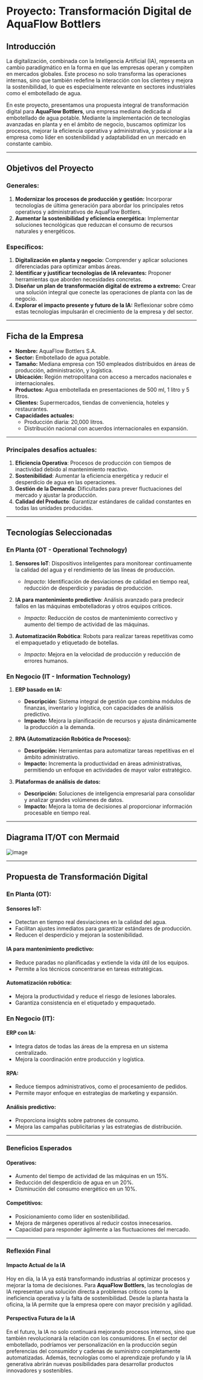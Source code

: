 
# Proyecto: Transformación Digital de AquaFlow Bottlers

## Introducción
La digitalización, combinada con la Inteligencia Artificial (IA), representa un cambio paradigmático en la forma en que las empresas operan y compiten en mercados globales. Este proceso no solo transforma las operaciones internas, sino que también redefine la interacción con los clientes y mejora la sostenibilidad, lo que es especialmente relevante en sectores industriales como el embotellado de agua. 

En este proyecto, presentamos una propuesta integral de transformación digital para **AquaFlow Bottlers**, una empresa mediana dedicada al embotellado de agua potable. Mediante la implementación de tecnologías avanzadas en planta y en el ámbito de negocio, buscamos optimizar los procesos, mejorar la eficiencia operativa y administrativa, y posicionar a la empresa como líder en sostenibilidad y adaptabilidad en un mercado en constante cambio.

---

## Objetivos del Proyecto
### Generales:
1. **Modernizar los procesos de producción y gestión:** Incorporar tecnologías de última generación para abordar los principales retos operativos y administrativos de AquaFlow Bottlers.
2. **Aumentar la sostenibilidad y eficiencia energética:** Implementar soluciones tecnológicas que reduzcan el consumo de recursos naturales y energéticos.

### Específicos:
1. **Digitalización en planta y negocio:** Comprender y aplicar soluciones diferenciadas para optimizar ambas áreas.
2. **Identificar y justificar tecnologías de IA relevantes:** Proponer herramientas que aborden necesidades concretas.
3. **Diseñar un plan de transformación digital de extremo a extremo:** Crear una solución integral que conecte las operaciones de planta con las de negocio.
4. **Explorar el impacto presente y futuro de la IA:** Reflexionar sobre cómo estas tecnologías impulsarán el crecimiento de la empresa y del sector.

---

## Ficha de la Empresa
- **Nombre:** AquaFlow Bottlers S.A.
- **Sector:** Embotellado de agua potable.
- **Tamaño:** Mediana empresa con 150 empleados distribuidos en áreas de producción, administración, y logística.
- **Ubicación:** Región metropolitana con acceso a mercados nacionales e internacionales.
- **Productos:** Agua embotellada en presentaciones de 500 ml, 1 litro y 5 litros.
- **Clientes:** Supermercados, tiendas de conveniencia, hoteles y restaurantes.
- **Capacidades actuales:**
  - Producción diaria: 20,000 litros.
  - Distribución nacional con acuerdos internacionales en expansión.

---

### Principales desafíos actuales:
1. **Eficiencia Operativa**: Procesos de producción con tiempos de inactividad debido al mantenimiento reactivo.  
2. **Sostenibilidad**: Aumentar la eficiencia energética y reducir el desperdicio de agua en las operaciones.  
3. **Gestión de la Demanda**: Dificultades para prever fluctuaciones del mercado y ajustar la producción.  
4. **Calidad del Producto**: Garantizar estándares de calidad constantes en todas las unidades producidas.  

---

## Tecnologías Seleccionadas

### En Planta (OT - Operational Technology)
1. **Sensores IoT**: Dispositivos inteligentes para monitorear continuamente la calidad del agua y el rendimiento de las líneas de producción.  
   - *Impacto*: Identificación de desviaciones de calidad en tiempo real, reducción de desperdicio y paradas de producción.  

2. **IA para mantenimiento predictivo**: Análisis avanzado para predecir fallos en las máquinas embotelladoras y otros equipos críticos.  
   - *Impacto*: Reducción de costos de mantenimiento correctivo y aumento del tiempo de actividad de las máquinas.  

3. **Automatización Robótica**: Robots para realizar tareas repetitivas como el empaquetado y etiquetado de botellas.  
   - *Impacto*: Mejora en la velocidad de producción y reducción de errores humanos.  

### En Negocio (IT - Information Technology)
1. **ERP basado en IA:**
   - **Descripción:** Sistema integral de gestión que combina módulos de finanzas, inventario y logística, con capacidades de análisis predictivo.
   - **Impacto:** Mejora la planificación de recursos y ajusta dinámicamente la producción a la demanda.

2. **RPA (Automatización Robótica de Procesos):**
   - **Descripción:** Herramientas para automatizar tareas repetitivas en el ámbito administrativo.
   - **Impacto:** Incrementa la productividad en áreas administrativas, permitiendo un enfoque en actividades de mayor valor estratégico.

3. **Plataformas de análisis de datos:**
   - **Descripción:** Soluciones de inteligencia empresarial para consolidar y analizar grandes volúmenes de datos.
   - **Impacto:** Mejora la toma de decisiones al proporcionar información procesable en tiempo real.

---

## Diagrama IT/OT con Mermaid

![image](https://github.com/user-attachments/assets/8fd68d28-4f0f-486c-8ba8-8425ada597fb)

---

## Propuesta de Transformación Digital

### En Planta (OT):

#### Sensores IoT:
- Detectan en tiempo real desviaciones en la calidad del agua.
- Facilitan ajustes inmediatos para garantizar estándares de producción.
- Reducen el desperdicio y mejoran la sostenibilidad.

#### IA para mantenimiento predictivo:
- Reduce paradas no planificadas y extiende la vida útil de los equipos.
- Permite a los técnicos concentrarse en tareas estratégicas.

#### Automatización robótica:
- Mejora la productividad y reduce el riesgo de lesiones laborales.
- Garantiza consistencia en el etiquetado y empaquetado.

### En Negocio (IT):

#### ERP con IA:
- Integra datos de todas las áreas de la empresa en un sistema centralizado.
- Mejora la coordinación entre producción y logística.

#### RPA:
- Reduce tiempos administrativos, como el procesamiento de pedidos.
- Permite mayor enfoque en estrategias de marketing y expansión.

#### Análisis predictivo:
- Proporciona insights sobre patrones de consumo.
- Mejora las campañas publicitarias y las estrategias de distribución.

---

### Beneficios Esperados

#### Operativos:
- Aumento del tiempo de actividad de las máquinas en un 15%.
- Reducción del desperdicio de agua en un 20%.
- Disminución del consumo energético en un 10%.

#### Competitivos:
- Posicionamiento como líder en sostenibilidad.
- Mejora de márgenes operativos al reducir costos innecesarios.
- Capacidad para responder ágilmente a las fluctuaciones del mercado.

---

### Reflexión Final

#### Impacto Actual de la IA
Hoy en día, la IA ya está transformando industrias al optimizar procesos y mejorar la toma de decisiones. Para **AquaFlow Bottlers**, las tecnologías de IA representan una solución directa a problemas críticos como la ineficiencia operativa y la falta de sostenibilidad. Desde la planta hasta la oficina, la IA permite que la empresa opere con mayor precisión y agilidad.

#### Perspectiva Futura de la IA
En el futuro, la IA no solo continuará mejorando procesos internos, sino que también revolucionará la relación con los consumidores. En el sector del embotellado, podríamos ver personalización en la producción según preferencias del consumidor y cadenas de suministro completamente automatizadas. Además, tecnologías como el aprendizaje profundo y la IA generativa abrirán nuevas posibilidades para desarrollar productos innovadores y sostenibles.
